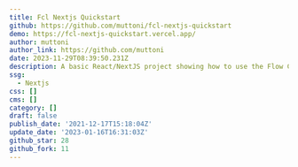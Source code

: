 ```yaml
---
title: Fcl Nextjs Quickstart
github: https://github.com/muttoni/fcl-nextjs-quickstart
demo: https://fcl-nextjs-quickstart.vercel.app/
author: muttoni
author_link: https://github.com/muttoni
date: 2023-11-29T08:39:50.231Z
description: A basic React/NextJS project showing how to use the Flow Client Library (FCL)
ssg:
  - Nextjs
css: []
cms: []
category: []
draft: false
publish_date: '2021-12-17T15:18:04Z'
update_date: '2023-01-16T16:31:03Z'
github_star: 28
github_fork: 11
---
```

